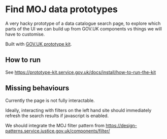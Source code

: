 # Find MOJ data prototypes

A very hacky prototype of a data catalogue search page, to explore
which parts of the UI we can build up from GOV.UK components vs things we will have to customise.

Built with [GOV.UK prototype kit](https://prototype-kit.service.gov.uk/).

## How to run

See https://prototype-kit.service.gov.uk/docs/install/how-to-run-the-kit

## Missing behaviours

Currently the page is not fully interactable.

Ideally, interacting with filters on the left hand site should immediately refresh the search results if javascript is enabled.

We should integrate the MOJ filter pattern from https://design-patterns.service.justice.gov.uk/components/filter/
